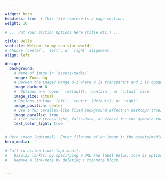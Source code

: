```yaml
---

widget: hero
headless: true  # This file represents a page section.
weight: 10

# ... Put Your Section Options Here (title etc.) ...

title: Hello
subtitle: Welcome to my sea star world!
# Choose `center`, `left`, or `right` alignment.
align: left

design:
  background:
    # Name of image in `assets/media/`.
    image: Tomo.png
    # Darken the image? Range 0-1 where 0 is transparent and 1 is opaque.
    image_darken: 0
    #  Options are `cover` (default), `contain`, or `actual` size.
    image_size: actual
    # Options include `left`, `center` (default), or `right`.
    image_position: center
    # Use a fun parallax-like fixed background effect on desktop? true/false
    image_parallax: true
    # Text color (true=light, false=dark, or remove for the dynamic theme color).
    text_color_light: true


# Hero image (optional). Enter filename of an image in the assets/media/ folder.
hero_media: ''

# Call to action links (optional).
#   Display link(s) by specifying a URL and label below. Icon is optional for `cta`.
#   Remove a link/note by deleting a cta/note block.

  
---
```

